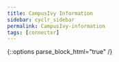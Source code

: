 ```yaml
---
title: CampusIvy Information
sidebar: cyclr_sidebar
permalink: CampusIvy-information
tags: [connector]
---
```

{::options parse_block_html="true" /}
